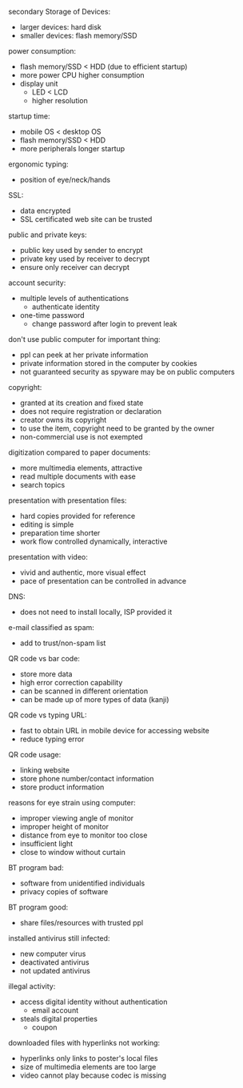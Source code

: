 secondary Storage of Devices:  

* larger devices: hard disk  
* smaller devices: flash memory/SSD  

power consumption:  

* flash memory/SSD < HDD (due to efficient startup)
* more power CPU higher consumption
* display unit
  + LED < LCD
  + higher resolution

startup time:

* mobile OS < desktop OS
* flash memory/SSD < HDD
* more peripherals longer startup  

ergonomic typing:

* position of eye/neck/hands

SSL:

* data encrypted
* SSL certificated web site can be trusted

public and private keys:

* public key used by sender to encrypt
* private key used by receiver to decrypt
* ensure only receiver can decrypt

account security:

* multiple levels of authentications
  + authenticate identity
* one-time password
  + change password after login to prevent leak

don't use public computer for important thing:

* ppl can peek at her private information
* private information stored in the computer by cookies
* not guaranteed security as spyware may be on public computers

copyright:

* granted at its creation and fixed state
* does not require registration or declaration
* creator owns its copyright
* to use the item, copyright need to be granted by the owner
* non-commercial use is not exempted

digitization compared to paper documents:

* more multimedia elements, attractive
* read multiple documents with ease
* search topics

presentation with presentation files:

* hard copies provided for reference
* editing is simple
* preparation time shorter
* work flow controlled dynamically, interactive

presentation with video:

* vivid and authentic, more visual effect
* pace of presentation can be controlled in advance

DNS:

* does not need to install locally, ISP provided it

e-mail classified as spam:

* add to trust/non-spam list

QR code vs bar code:

* store more data 
* high error correction capability
* can be scanned in different orientation
* can be made up of more types of data (kanji)

QR code vs typing URL:

* fast to obtain URL in mobile device for accessing website
* reduce typing error

QR code usage:

* linking website
* store phone number/contact information
* store product information

reasons for eye strain using computer:

* improper viewing angle of monitor
* improper height of monitor
* distance from eye to monitor too close
* insufficient light
* close to window without curtain

BT program bad:

* software from unidentified individuals
* privacy copies of software

BT program good:

* share files/resources with trusted ppl

installed antivirus still infected:

* new computer virus
* deactivated antivirus
* not updated antivirus

illegal activity:

* access digital identity without authentication
  + email account
* steals digital properties
  + coupon

downloaded files with hyperlinks not working:

* hyperlinks only links to poster's local files
* size of multimedia elements are too large
* video cannot play because codec is missing
